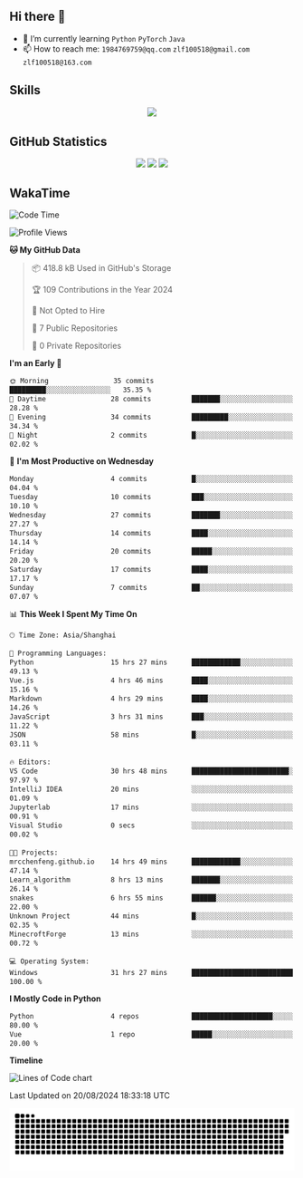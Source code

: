 ## Hi there 👋

- 🌱 I’m currently learning `Python` `PyTorch` `Java`
- 📫 How to reach me: `1984769759@qq.com` `zlf100518@gmail.com` `zlf100518@163.com`

## Skills
<div align="center"> <img src="https://skillicons.dev/icons?i=python,linux,git,github,html,css,js" /> </div>

## GitHub Statistics

<div align="center">
  <img src="https://github-readme-stats.vercel.app/api?username=mrcchenfeng&show_icons=true&theme=tokyonight" />
  <img src="https://github-readme-stats.vercel.app/api/top-langs/?username=mrcchenfeng&show_icons=true&theme=tokyonight" />
  <img src="https://github-readme-activity-graph.vercel.app/graph?username=mrcchenfeng&theme=xcode" />
</div>

## WakaTime

<!--START_SECTION:waka-->
![Code Time](http://img.shields.io/badge/Code%20Time-31%20hrs%2027%20mins-blue)

![Profile Views](http://img.shields.io/badge/Profile%20Views-1-blue)

**🐱 My GitHub Data** 

> 📦 418.8 kB Used in GitHub's Storage 
 > 
> 🏆 109 Contributions in the Year 2024
 > 
> 🚫 Not Opted to Hire
 > 
> 📜 7 Public Repositories 
 > 
> 🔑 0 Private Repositories 
 > 
**I'm an Early 🐤** 

```text
🌞 Morning                35 commits          █████████░░░░░░░░░░░░░░░░   35.35 % 
🌆 Daytime                28 commits          ███████░░░░░░░░░░░░░░░░░░   28.28 % 
🌃 Evening                34 commits          █████████░░░░░░░░░░░░░░░░   34.34 % 
🌙 Night                  2 commits           █░░░░░░░░░░░░░░░░░░░░░░░░   02.02 % 
```
📅 **I'm Most Productive on Wednesday** 

```text
Monday                   4 commits           █░░░░░░░░░░░░░░░░░░░░░░░░   04.04 % 
Tuesday                  10 commits          ███░░░░░░░░░░░░░░░░░░░░░░   10.10 % 
Wednesday                27 commits          ███████░░░░░░░░░░░░░░░░░░   27.27 % 
Thursday                 14 commits          ████░░░░░░░░░░░░░░░░░░░░░   14.14 % 
Friday                   20 commits          █████░░░░░░░░░░░░░░░░░░░░   20.20 % 
Saturday                 17 commits          ████░░░░░░░░░░░░░░░░░░░░░   17.17 % 
Sunday                   7 commits           ██░░░░░░░░░░░░░░░░░░░░░░░   07.07 % 
```


📊 **This Week I Spent My Time On** 

```text
🕑︎ Time Zone: Asia/Shanghai

💬 Programming Languages: 
Python                   15 hrs 27 mins      ████████████░░░░░░░░░░░░░   49.13 % 
Vue.js                   4 hrs 46 mins       ████░░░░░░░░░░░░░░░░░░░░░   15.16 % 
Markdown                 4 hrs 29 mins       ████░░░░░░░░░░░░░░░░░░░░░   14.26 % 
JavaScript               3 hrs 31 mins       ███░░░░░░░░░░░░░░░░░░░░░░   11.22 % 
JSON                     58 mins             █░░░░░░░░░░░░░░░░░░░░░░░░   03.11 % 

🔥 Editors: 
VS Code                  30 hrs 48 mins      ████████████████████████░   97.97 % 
IntelliJ IDEA            20 mins             ░░░░░░░░░░░░░░░░░░░░░░░░░   01.09 % 
Jupyterlab               17 mins             ░░░░░░░░░░░░░░░░░░░░░░░░░   00.91 % 
Visual Studio            0 secs              ░░░░░░░░░░░░░░░░░░░░░░░░░   00.02 % 

🐱‍💻 Projects: 
mrcchenfeng.github.io    14 hrs 49 mins      ████████████░░░░░░░░░░░░░   47.14 % 
Learn_algorithm          8 hrs 13 mins       ███████░░░░░░░░░░░░░░░░░░   26.14 % 
snakes                   6 hrs 55 mins       ██████░░░░░░░░░░░░░░░░░░░   22.00 % 
Unknown Project          44 mins             █░░░░░░░░░░░░░░░░░░░░░░░░   02.35 % 
MinecroftForge           13 mins             ░░░░░░░░░░░░░░░░░░░░░░░░░   00.72 % 

💻 Operating System: 
Windows                  31 hrs 27 mins      █████████████████████████   100.00 % 
```

**I Mostly Code in Python** 

```text
Python                   4 repos             ████████████████████░░░░░   80.00 % 
Vue                      1 repo              █████░░░░░░░░░░░░░░░░░░░░   20.00 % 
```



**Timeline**

![Lines of Code chart](https://raw.githubusercontent.com/mrcchenfeng/mrcchenfeng/main/assets/bar_graph.png)


 Last Updated on 20/08/2024 18:33:18 UTC
<!--END_SECTION:waka-->

<div align="center"><img src="./assets/github-snake-dark.svg" /></div>
